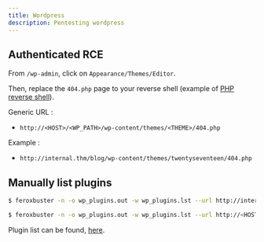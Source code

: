 ```yaml
---
title: Wordpress
description: Pentesting wordpress
---
```


## Authenticated RCE

From `/wp-admin`, click on `Appearance/Themes/Editor`.

Then, replace the `404.php` page to your reverse shell (example of [PHP reverse shell](https://github.com/pentestmonkey/php-reverse-shell/blob/master/php-reverse-shell.php)).

Generic URL :

- `http://<HOST>/<WP_PATH>/wp-content/themes/<THEME>/404.php`

Example :

- `http://internal.thm/blog/wp-content/themes/twentyseventeen/404.php`

## Manually list plugins

```bash
$ feroxbuster -n -o wp_plugins.out -w wp_plugins.lst --url http://internal.thm/blog/wp-content/plugins/

$ feroxbuster -n -o wp_plugins.out -w wp_plugins.lst --url http://<HOST>/<WP_PATH>/wp-content/plugins/
```

Plugin list can be found, [here](https://github.com/Perfectdotexe/WordPress-Plugins-List/blob/master/plugins.txt).